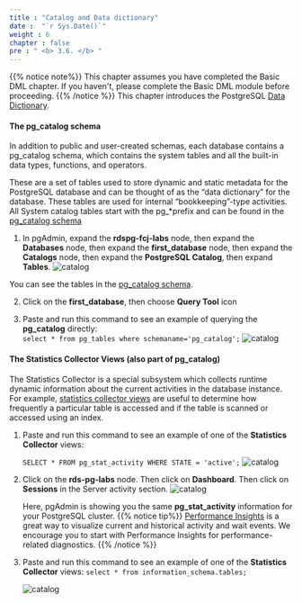 ```yaml
---
title : "Catalog and Data dictionary"
date :  "`r Sys.Date()`" 
weight : 6
chapter : false
pre : " <b> 3.6. </b> "
---
```


 {{% notice note%}}
 This chapter assumes you have completed the Basic DML chapter. If you haven't, please complete the Basic DML module before proceeding.
 {{% /notice %}}
 This chapter introduces the PostgreSQL [Data Dictionary](https://www.postgresql.org/docs/11/ddl-schemas.html#DDL-SCHEMAS-CATALOG).

 #### The pg_catalog schema

 In addition to public and user-created schemas, each database contains a pg_catalog schema, which contains the system tables and all the built-in data types, functions, and operators.

 These are a set of tables used to store dynamic and static metadata for the PostgreSQL database and can be thought of as the “data dictionary” for the database. These tables are used for internal “bookkeeping”-type activities. All System catalog tables start with the pg_*prefix and can be found in the [pg_catalog schema](https://www.postgresql.org/docs/11/catalogs-overview.html)

 1. In pgAdmin, expand the **rdspg-fcj-labs** node, then expand the **Databases** node, then expand the **first_database** node, then expand the **Catalogs** node, then expand the **PostgreSQL Catalog**, then expand **Tables**. 
     ![catalog](/images/2/2-6/43.png)

 You can see the tables in the [pg_catalog schema](https://www.postgresql.org/docs/11/catalogs-overview.html).

 2. Click on the **first_database**, then choose **Query Tool** icon

 3. Paste and run this command to see an example of querying the **pg_catalog** directly:   
    ```select * from pg_tables where schemaname='pg_catalog';```
    ![catalog](/images/2/2-6/44.png)

#### The Statistics Collector Views (also part of pg_catalog)

 The Statistics Collector is a special subsystem which collects runtime dynamic information about the current activities in the database instance. For example, [statistics collector views](https://www.postgresql.org/docs/11/monitoring-stats.html#MONITORING-STATS-DYNAMIC-VIEWS-TABLE)  are useful to determine how frequently a particular table is accessed and if the table is scanned or accessed using an index.

 1. Paste and run this command to see an example of one of the **Statistics Collector** views:

     ```SELECT * FROM pg_stat_activity WHERE STATE = 'active';```
    ![catalog](/images/2/2-6/45.png)

2. Click on the **rds-pg-labs** node. Then click on **Dashboard**. Then click on **Sessions** in the Server activity section.
    ![catalog](/images/2/2-6/46.png)

    Here, pgAdmin is showing you the same **pg_stat_activity** information for your PostgreSQL cluster.
 {{% notice tip%}}
 [Performance Insights](https://docs.aws.amazon.com/AmazonRDS/latest/UserGuide/USER_PerfInsights.html)  is a great way to visualize current and historical activity and wait events. We encourage you to start with Performance Insights for performance-related diagnostics.
 {{% /notice %}}

 3. Paste and run this command to see an example of one of the **Statistics Collector** views:
 ```select * from information_schema.tables;```

     ![catalog](/images/2/2-6/48.png)